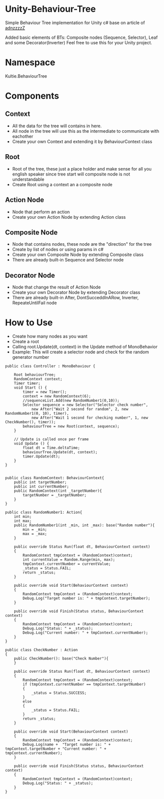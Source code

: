 # Unity-Behaviour-Tree
Simple Behaviour Tree implementation for Unity c# base on article of [adnzzzzZ](https://github.com/adnzzzzZ/blog/issues/3)  

Added basic elements of BTs: Composite nodes (Sequence, Selector), Leaf and some Decorator(Inverter)
Feel free to use this for your Unity project.

# Namespace
Kultie.BehaviourTree

# Components
## Context
- All the data for the tree will contains in here.
- All node in the tree will use this as the intermediate to communicate with eachother
- Create your own Context and extending it by BehaviourContext class

## Root
- Root of the tree, these just a place holder and make sense for all you english speaker since tree start will composite node is not understandable
- Create Root using a context an a composite node

## Action Node
- Node that perform an action
- Create your own Action Node by extending Action class

## Composite Node
- Node that contains nodes, these node are the "direction" for the tree
- Create by list of nodes or using params in c#
- Create your own Composite Node by extending Composite class
- There are already built-in Sequence and Selector node


## Decorator Node
- Node that change the result of Action Node
- Create your own Decorator Node by extending Decorator class
- There are already built-in After, DontSucceddInARow, Inverter, RepeateUntilFail node

# How to Use
- Create how many nodes as you want
- Create a root
- Calling root.Update(dt, context) in the Update method of MonoBehavior
- Example: This will create a selector node and check for the random generator number
```
public class Controller : MonoBehaviour {

    Root behaviourTree;
    RandomContext context;
    Timer timer;
	void Start () {
        timer = new Timer();
        context = new RandomContext(6);
        //sequenceList.Add(new RandomNumber1(0,10));
        Selector sequence = new Selector("Selector check number",
            new After("Wait 2 second for random", 2, new RandomNumber1(0, 10), timer),
            new After("Wait 1 second for checking number", 1, new CheckNumber(), timer));
        behaviourTree = new Root(context, sequence);
	}
	
	// Update is called once per frame
	void Update () {
        float dt = Time.deltaTime;
        behaviourTree.Update(dt, context);
        timer.Update(dt);
	}
}


public class RandomContext: BehaviourContext{
    public int targetNumber;
    public int currentNumber;
    public RandomContext(int _targetNumber){
        targetNumber = _targetNumber;
    }
}

public class RandomNumber1: Action{
    int min;
    int max;
    public RandomNumber1(int _min, int _max): base("Random number"){
        min = _min;
        max = _max;
    }

    public override Status Run(float dt, BehaviourContext context)
    {
        RandomContext tmpContext = (RandomContext)context;
        int currentValue = Random.Range(min, max);
        tmpContext.currentNumber = currentValue;
        _status = Status.FAIL;
        return _status;
    }

	public override void Start(BehaviourContext context)
	{
        RandomContext tmpContext = (RandomContext)context;
        Debug.Log("Target number is: " + tmpContext.targetNumber);
	}

	public override void Finish(Status status, BehaviourContext context)
	{
        RandomContext tmpContext = (RandomContext)context;
        Debug.Log("Status: " + _status);
        Debug.Log("Current number: " + tmpContext.currentNumber);
	}
}

public class CheckNumber : Action
{
    public CheckNumber(): base("Check Number"){
    }

    public override Status Run(float dt, BehaviourContext context)
    {
        RandomContext tmpContext = (RandomContext)context;
        if (tmpContext.currentNumber == tmpContext.targetNumber)
        {
            _status = Status.SUCCESS;
        }
        else
        {
            _status = Status.FAIL;
        }
        return _status;
    }

    public override void Start(BehaviourContext context)
    {
        RandomContext tmpContext = (RandomContext)context;
        Debug.Log(name +  "Target number is: " + tmpContext.targetNumber + "Current number: " + tmpContext.currentNumber);
    }

    public override void Finish(Status status, BehaviourContext context)
    {
        RandomContext tmpContext = (RandomContext)context;
        Debug.Log("Status: " + _status);
    }
}
```
